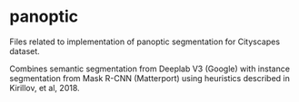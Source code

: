 # panoptic

Files related to implementation of panoptic segmentation for Cityscapes dataset.

Combines semantic segmentation from Deeplab V3 (Google) with instance segmentation from Mask R-CNN (Matterport) using heuristics described in Kirillov, et al, 2018.
